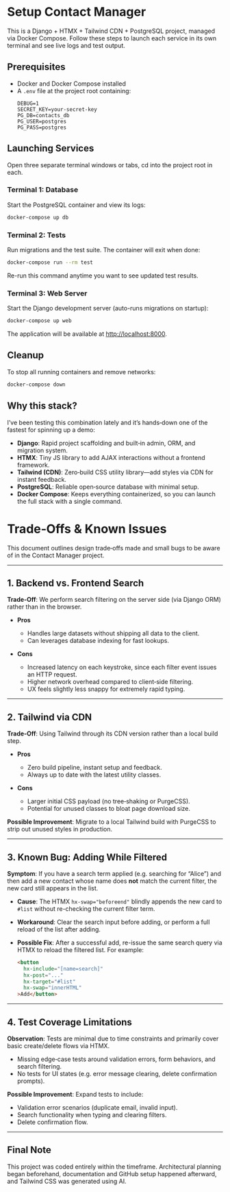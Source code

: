 # Setup Contact Manager

This is a Django + HTMX + Tailwind CDN + PostgreSQL project, managed via Docker Compose. Follow these steps to launch each service in its own terminal and see live logs and test output.

## Prerequisites

- Docker and Docker Compose installed
- A `.env` file at the project root containing:
  ```env
  DEBUG=1
  SECRET_KEY=your-secret-key
  PG_DB=contacts_db
  PG_USER=postgres
  PG_PASS=postgres
  ```

## Launching Services

Open three separate terminal windows or tabs, cd into the project root in each.

### Terminal 1: Database

Start the PostgreSQL container and view its logs:

```bash
docker-compose up db
```

### Terminal 2: Tests

Run migrations and the test suite. The container will exit when done:

```bash
docker-compose run --rm test
```

Re-run this command anytime you want to see updated test results.

### Terminal 3: Web Server

Start the Django development server (auto-runs migrations on startup):

```bash
docker-compose up web
```

The application will be available at [http://localhost:8000](http://localhost:8000).

## Cleanup

To stop all running containers and remove networks:

```bash
docker-compose down
```

## Why this stack?

I’ve been testing this combination lately and it’s hands‑down one of the fastest for spinning up a demo:

- **Django**: Rapid project scaffolding and built‑in admin, ORM, and migration system.
- **HTMX**: Tiny JS library to add AJAX interactions without a frontend framework.
- **Tailwind (CDN)**: Zero‑build CSS utility library—add styles via CDN for instant feedback.
- **PostgreSQL**: Reliable open‑source database with minimal setup.
- **Docker Compose**: Keeps everything containerized, so you can launch the full stack with a single command.

# Trade‑Offs & Known Issues

This document outlines design trade‑offs made and small bugs to be aware of in the Contact Manager project.

---

## 1. Backend vs. Frontend Search

**Trade‑Off**: We perform search filtering on the server side (via Django ORM) rather than in the browser.

- **Pros**

  - Handles large datasets without shipping all data to the client.
  - Can leverages database indexing for fast lookups.

- **Cons**

  - Increased latency on each keystroke, since each filter event issues an HTTP request.
  - Higher network overhead compared to client‑side filtering.
  - UX feels slightly less snappy for extremely rapid typing.

---

## 2. Tailwind via CDN

**Trade‑Off**: Using Tailwind through its CDN version rather than a local build step.

- **Pros**

  - Zero build pipeline, instant setup and feedback.
  - Always up to date with the latest utility classes.

- **Cons**

  - Larger initial CSS payload (no tree‑shaking or PurgeCSS).
  - Potential for unused classes to bloat page download size.

**Possible Improvement**: Migrate to a local Tailwind build with PurgeCSS to strip out unused styles in production.

---

## 3. Known Bug: Adding While Filtered

**Symptom**: If you have a search term applied (e.g. searching for “Alice”) and then add a new contact whose name does **not** match the current filter, the new card still appears in the list.

- **Cause**: The HTMX `hx-swap="beforeend"` blindly appends the new card to `#list` without re-checking the current filter term.

- **Workaround**: Clear the search input before adding, or perform a full reload of the list after adding.

- **Possible Fix**: After a successful add, re-issue the same search query via HTMX to reload the filtered list. For example:

  ```html
  <button
    hx-include="[name=search]"
    hx-post="..."
    hx-target="#list"
    hx-swap="innerHTML"
  >Add</button>
  ```

---

## 4. Test Coverage Limitations

**Observation**: Tests are minimal due to time constraints and primarily cover basic create/delete flows via HTMX.

- Missing edge‑case tests around validation errors, form behaviors, and search filtering.
- No tests for UI states (e.g. error message clearing, delete confirmation prompts).

**Possible Improvement**: Expand tests to include:

- Validation error scenarios (duplicate email, invalid input).
- Search functionality when typing and clearing filters.
- Delete confirmation flow.

---

## Final Note

This project was coded entirely within the timeframe. Architectural planning began beforehand, documentation and GitHub setup happened afterward, and Tailwind CSS  was generated using AI.










